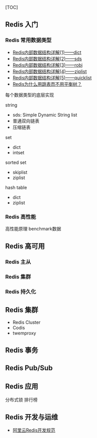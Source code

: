 [TOC]

## Redis 入门

### Redis 常用数据类型

* [Redis内部数据结构详解(1)——dict](https://mp.weixin.qq.com/s?__biz=MzA4NTg1MjM0Mg==&mid=2657261203&idx=1&sn=f7ff61ce42e29b874a8026683875bbb1&scene=21#wechat_redirect)
* [Redis内部数据结构详解(2)——sds](https://mp.weixin.qq.com/s?__biz=MzA4NTg1MjM0Mg==&mid=2657261213&idx=1&sn=0ddddf48929610a4155bd82794cad4fa&scene=21#wechat_redirect)
* [Redis内部数据结构详解(3)——robj](https://mp.weixin.qq.com/s?__biz=MzA4NTg1MjM0Mg==&mid=2657261237&idx=1&sn=380d183332d41d24ea6f88a54f533fc3&scene=21#wechat_redirect)
* [Redis内部数据结构详解(4)——ziplist](https://mp.weixin.qq.com/s?__biz=MzA4NTg1MjM0Mg==&mid=2657261265&idx=1&sn=e105c4b86a5640c5fc8212cd824f750b&scene=21#wechat_redirect)
* [Redis内部数据结构详解(5)——quicklist](https://mp.weixin.qq.com/s?__biz=MzA4NTg1MjM0Mg==&mid=2657261335&idx=1&sn=053d72a348be2e78040f3847f4092d92&scene=21#wechat_redirect)
* [Redis为什么用跳表而不用平衡树？](https://mp.weixin.qq.com/s?__biz=MzA4NTg1MjM0Mg==&mid=2657261425&idx=1&sn=d840079ea35875a8c8e02d9b3e44cf95#rd)

每个数据类型的底层实现

string
* sds: Simple Dynamic String
list
* 普通双向链表
* 压缩链表

set
* dict
* intset

sorted set
* skiplist
* ziplist

hash table
* dict
* ziplist

### Redis 高性能
高性能原理
benchmark数据

## Redis 高可用

### Redis 主从
### Redis 集群
### Redis 持久化

## Redis 集群

* Redis Cluster
* Codis
* twemproxy

## Redis 事务

## Redis Pub/Sub

## Redis 应用

分布式锁
排行榜

## Redis 开发与运维
* [阿里云Redis开发规范](https://yq.aliyun.com/articles/531067)

